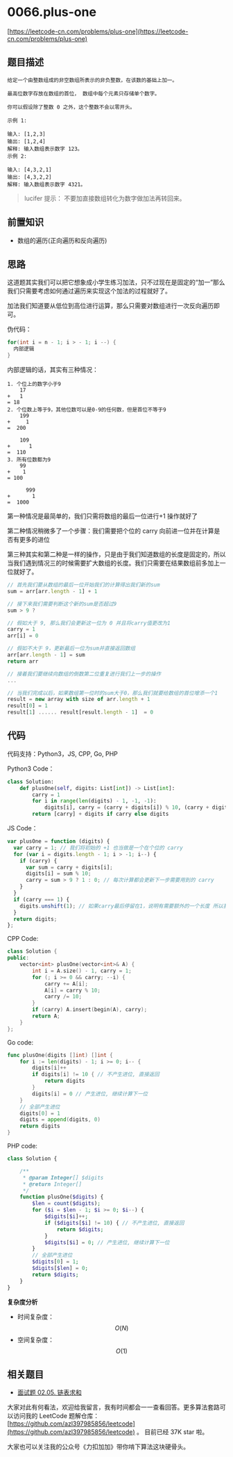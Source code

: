# 0066.plus-one

[https://leetcode-cn.com/problems/plus-one](https://leetcode-cn.com/problems/plus-one)

## 题目描述

```text
给定一个由整数组成的非空数组所表示的非负整数，在该数的基础上加一。

最高位数字存放在数组的首位， 数组中每个元素只存储单个数字。

你可以假设除了整数 0 之外，这个整数不会以零开头。

示例 1:

输入: [1,2,3]
输出: [1,2,4]
解释: 输入数组表示数字 123。
示例 2:

输入: [4,3,2,1]
输出: [4,3,2,2]
解释: 输入数组表示数字 4321。
```

> lucifer 提示： 不要加直接数组转化为数字做加法再转回来。

## 前置知识

* 数组的遍历\(正向遍历和反向遍历\)

## 思路

这道题其实我们可以把它想象成小学生练习加法，只不过现在是固定的“加一”那么我们只需要考虑如何通过遍历来实现这个加法的过程就好了。

加法我们知道要从低位到高位进行运算，那么只需要对数组进行一次反向遍历即可。

伪代码：

```java
for(int i = n - 1; i > - 1; i --) {
  内部逻辑
}
```

内部逻辑的话，其实有三种情况：

```text
1. 个位上的数字小于9
    17
+   1
= 18
2. 个位数上等于9，其他位数可以是0-9的任何数，但是首位不等于9
    199
+     1
=  200

    109
+      1
=  110
3. 所有位数都为9
    99
+    1
= 100

      999
+       1
=  1000
```

第一种情况是最简单的，我们只需将数组的最后一位进行+1 操作就好了

第二种情况稍微多了一个步骤：我们需要把个位的 carry 向前进一位并在计算是否有更多的进位

第三种其实和第二种是一样的操作，只是由于我们知道数组的长度是固定的，所以当我们遇到情况三的时候需要扩大数组的长度。我们只需要在结果数组前多加上一位就好了。

```javascript
// 首先我们要从数组的最后一位开始我们的计算得出我们新的sum
sum = arr[arr.length - 1] + 1

// 接下来我们需要判断这个新的sum是否超过9
sum > 9 ?

// 假如大于 9, 那么我们会更新这一位为 0 并且将carry值更改为1
carry = 1
arr[i] = 0

// 假如不大于 9，更新最后一位为sum并直接返回数组
arr[arr.length - 1] = sum
return arr

// 接着我们要继续向数组的倒数第二位重复进行我们上一步的操作
...

// 当我们完成以后，如果数组第一位时的sum大于0，那么我们就要给数组的首位增添一个1
result = new array with size of arr.length + 1
result[0] = 1
result[1] ...... result[result.length - 1]  = 0
```

## 代码

代码支持：Python3，JS, CPP, Go, PHP

Python3 Code：

```python
class Solution:
    def plusOne(self, digits: List[int]) -> List[int]:
        carry = 1
        for i in range(len(digits) - 1, -1, -1):
            digits[i], carry = (carry + digits[i]) % 10, (carry + digits[i]) // 10
        return [carry] + digits if carry else digits
```

JS Code：

```javascript
var plusOne = function (digits) {
  var carry = 1; // 我们将初始的 +1 也当做是一个在个位的 carry
  for (var i = digits.length - 1; i > -1; i--) {
    if (carry) {
      var sum = carry + digits[i];
      digits[i] = sum % 10;
      carry = sum > 9 ? 1 : 0; // 每次计算都会更新下一步需要用到的 carry
    }
  }
  if (carry === 1) {
    digits.unshift(1); // 如果carry最后停留在1，说明有需要额外的一个长度 所以我们就在首位增添一个 1
  }
  return digits;
};
```

CPP Code:

```cpp
class Solution {
public:
    vector<int> plusOne(vector<int>& A) {
        int i = A.size() - 1, carry = 1;
        for (; i >= 0 && carry; --i) {
            carry += A[i];
            A[i] = carry % 10;
            carry /= 10;
        }
        if (carry) A.insert(begin(A), carry);
        return A;
    }
};
```

Go code:

```go
func plusOne(digits []int) []int {
    for i := len(digits) - 1; i >= 0; i-- {
        digits[i]++
        if digits[i] != 10 { // 不产生进位, 直接返回
            return digits
        }
        digits[i] = 0 // 产生进位, 继续计算下一位
    }
    // 全部产生进位
    digits[0] = 1
    digits = append(digits, 0)
    return digits
}
```

PHP code:

```php
class Solution {

    /**
     * @param Integer[] $digits
     * @return Integer[]
     */
    function plusOne($digits) {
        $len = count($digits);
        for ($i = $len - 1; $i >= 0; $i--) {
            $digits[$i]++;
            if ($digits[$i] != 10) { // 不产生进位, 直接返回
                return $digits;
            }
            $digits[$i] = 0; // 产生进位, 继续计算下一位
        }
        // 全部产生进位
        $digits[0] = 1;
        $digits[$len] = 0;
        return $digits;
    }
}
```

**复杂度分析**

* 时间复杂度：$$O(N)$$
* 空间复杂度：$$O(1)$$

## 相关题目

* [面试题 02.05. 链表求和](https://leetcode-cn.com/problems/sum-lists-lcci/)

大家对此有何看法，欢迎给我留言，我有时间都会一一查看回答。更多算法套路可以访问我的 LeetCode 题解仓库：[https://github.com/azl397985856/leetcode](https://github.com/azl397985856/leetcode) 。 目前已经 37K star 啦。

大家也可以关注我的公众号《力扣加加》带你啃下算法这块硬骨头。

